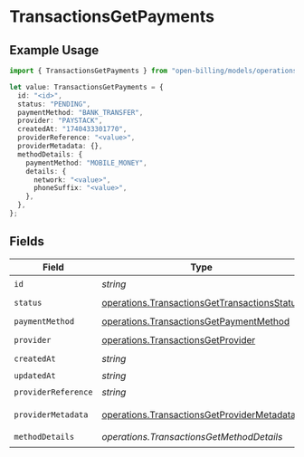 # TransactionsGetPayments

## Example Usage

```typescript
import { TransactionsGetPayments } from "open-billing/models/operations";

let value: TransactionsGetPayments = {
  id: "<id>",
  status: "PENDING",
  paymentMethod: "BANK_TRANSFER",
  provider: "PAYSTACK",
  createdAt: "1740433301770",
  providerReference: "<value>",
  providerMetadata: {},
  methodDetails: {
    paymentMethod: "MOBILE_MONEY",
    details: {
      network: "<value>",
      phoneSuffix: "<value>",
    },
  },
};
```

## Fields

| Field                                                                                                        | Type                                                                                                         | Required                                                                                                     | Description                                                                                                  |
| ------------------------------------------------------------------------------------------------------------ | ------------------------------------------------------------------------------------------------------------ | ------------------------------------------------------------------------------------------------------------ | ------------------------------------------------------------------------------------------------------------ |
| `id`                                                                                                         | *string*                                                                                                     | :heavy_check_mark:                                                                                           | N/A                                                                                                          |
| `status`                                                                                                     | [operations.TransactionsGetTransactionsStatus](../../models/operations/transactionsgettransactionsstatus.md) | :heavy_check_mark:                                                                                           | N/A                                                                                                          |
| `paymentMethod`                                                                                              | [operations.TransactionsGetPaymentMethod](../../models/operations/transactionsgetpaymentmethod.md)           | :heavy_check_mark:                                                                                           | N/A                                                                                                          |
| `provider`                                                                                                   | [operations.TransactionsGetProvider](../../models/operations/transactionsgetprovider.md)                     | :heavy_check_mark:                                                                                           | N/A                                                                                                          |
| `createdAt`                                                                                                  | *string*                                                                                                     | :heavy_check_mark:                                                                                           | N/A                                                                                                          |
| `updatedAt`                                                                                                  | *string*                                                                                                     | :heavy_minus_sign:                                                                                           | N/A                                                                                                          |
| `providerReference`                                                                                          | *string*                                                                                                     | :heavy_check_mark:                                                                                           | N/A                                                                                                          |
| `providerMetadata`                                                                                           | [operations.TransactionsGetProviderMetadata](../../models/operations/transactionsgetprovidermetadata.md)     | :heavy_check_mark:                                                                                           | Any valid JSON value                                                                                         |
| `methodDetails`                                                                                              | *operations.TransactionsGetMethodDetails*                                                                    | :heavy_check_mark:                                                                                           | N/A                                                                                                          |